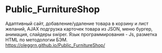 # Public_FurnitureShop
Адаптивный сайт, добавление/удаление товара в корзину и лист желаний, AJAX подгрузка карточек товара из JSON, меню бургер, анимация, слайдеры swiper. Язык программирования - Js, разметка HTML по методологии БЭМ.
https://oleggrn.github.io/Public_FurnitureShop/
